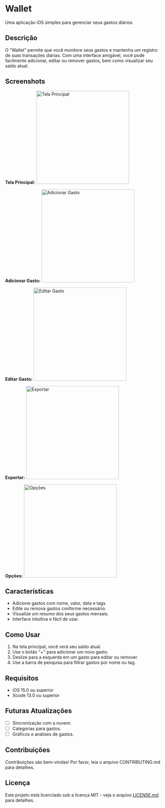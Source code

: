 # Wallet

Uma aplicação iOS simples para gerenciar seus gastos diários.

## Descrição

O "Wallet" permite que você monitore seus gastos e mantenha um registro de suas transações diárias. Com uma interface amigável, você pode facilmente adicionar, editar ou remover gastos, bem como visualizar seu saldo atual.

## Screenshots

**Tela Principal:**
<img src="img/1.png" alt="Tela Principal" width="300"/>

**Adicionar Gasto:**
<img src="img/2.png" alt="Adicionar Gasto" width="300"/>

**Editar Gasto:**
<img src="img/3.png" alt="Editar Gasto" width="300"/>

**Exportar:**
<img src="img/4.png" alt="Exportar" width="300"/>

**Opções:**
<img src="img/5.png" alt="Opções" width="300"/>

## Características

- Adicione gastos com nome, valor, data e tags.
- Edite ou remova gastos conforme necessário.
- Visualize um resumo dos seus gastos mensais.
- Interface intuitiva e fácil de usar.

## Como Usar

1. Na tela principal, você verá seu saldo atual.
2. Use o botão "+" para adicionar um novo gasto.
3. Deslize para a esquerda em um gasto para editar ou remover.
4. Use a barra de pesquisa para filtrar gastos por nome ou tag.

## Requisitos

- iOS 15.0 ou superior
- Xcode 13.0 ou superior

## Futuras Atualizações

- [ ] Sincronização com a nuvem.
- [ ] Categorias para gastos.
- [ ] Gráficos e análises de gastos.

## Contribuições

Contribuições são bem-vindas! Por favor, leia o arquivo CONTRIBUTING.md para detalhes.

## Licença

Este projeto está licenciado sob a licença MIT - veja o arquivo [LICENSE.md](LICENSE.md) para detalhes.
